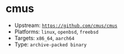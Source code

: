 # cmus
- Upstream: [`https://github.com/cmus/cmus`](https://github.com/cmus/cmus)
- Platforms: `linux`, `openbsd`, `freebsd`
- Targets: `x86_64`, `aarch64`
- Type: `archive-packed binary`
